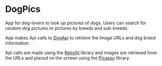 # DogPics

App for dog-lovers to look up pictures of dogs. Users can search for random dog pictures or pictures by breeds and sub-breeds.

App makes Api calls to <a href=https://dog.ceo/dog-api/>DogApi</a> to retrieve the Image URLs and dog breed information.

Api calls are made using the <a href=https://square.github.io/retrofit/>Retrofit</a> library and images are retrieved from the URLs and
placed on the screen using the <a href=https://square.github.io/picasso/>Picasso</a> library.
